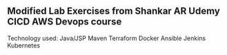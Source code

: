 ## Modified Lab Exercises from Shankar AR Udemy CICD AWS Devops course ##

Technology used:
  Java/JSP
  Maven 
  Terraform 
  Docker
  Ansible
  Jenkins  
  Kubernetes


